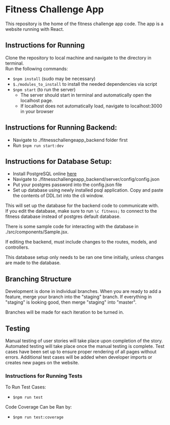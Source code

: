 # Fitness Challenge App
This repository is the home of the fitness challenge app code. The app is a website running with React.

## Instructions for Running
Clone the repository to local machine and navigate to the directory in terminal.  
Run the following commands:
- `$npm install` (sudo may be necessary)
- `$./modules_to_install` to install the needed dependencies via script
- `$npm start` (to run the server)
	- The server should start in terminal and automatically open the localhost page.
	- If localhost does not automatically load, navigate to localhost:3000 in your browser

## Instructions for Running Backend:
- Navigate to ./fitnesschallengeapp_backend folder first
- Run `$npm run start:dev`

## Instructions for Database Setup:
- Install PostgreSQL online [here](https://www.postgresql.org/download/)
- Navigate to ./fitnesschallengeapp_backend/server/config/config.json
- Put your postgres password into the config.json file
- Set up database using newly installed psql application. Copy and paste the contents of DDL.txt into the cli window.

This will set up the database for the backend code to communicate with.  
If you edit the database, make sure to run `\c fitness;` to connect to the fitness database instead of postgres default database.

There is some sample code for interacting with the database in ./src/components/Sample.jsx.

If editing the backend, must include changes to the routes, models, and controllers.

This database setup only needs to be ran one time initially, unless changes are made to the database.

## Branching Structure
Development is done in individual branches. When you are ready to add a feature, merge your branch into the "staging" branch. If everything in "staging" is looking good, then merge "staging" into "master".

Branches will be made for each iteration to be turned in.

## Testing
Manual testing of user stories will take place upon completion of the story. Automated testing will take place once the manual testing is complete. Test cases have been set up to ensure proper rendering of all pages without errors. Additional test cases will be added when developer imports or creates new pages on the website.
### Instructions for Running Tests
To Run Test Cases:
- `$npm run test`

Code Coverage Can be Ran by:
- `$npm run test:coverage`
